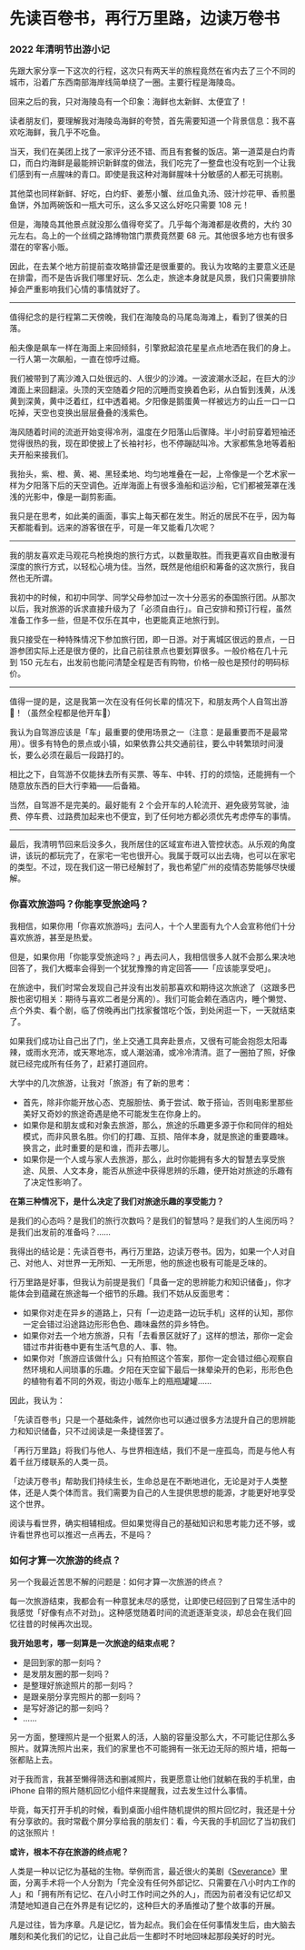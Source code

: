 # 先读百卷书，再行万里路，边读万卷书

### 2022 年清明节出游小记

先跟大家分享一下这次的行程，这次只有两天半的旅程竟然在省内去了三个不同的城市，沿着广东西南部海岸线简单绕了一圈。主要行程是海陵岛。

回来之后的我，只对海陵岛有一个印象：海鲜也太新鲜、太便宜了！

读者朋友们，要理解我对海陵岛海鲜的夸赞，首先需要知道一个背景信息：我不喜欢吃海鲜，我几乎不吃鱼。

当天，我们在美团上找了一家评分还不错、而且有套餐的饭店。第一道菜是白灼青口，而白灼海鲜是最能辨识新鲜度的做法，我们吃完了一整盘也没有吃到一个让我们感到有一点腥味的青口。即使是我这种对海鲜腥味十分敏感的人都无可挑剔。

其他菜也同样新鲜、好吃，白灼虾、姜葱小蟹、丝瓜鱼丸汤、豉汁炒花甲、香煎墨鱼饼，外加两碗饭和一瓶大可乐，这么多又这么好吃只需要 108 元！

但是，海陵岛其他景点就没那么值得夸奖了。几乎每个海滩都是收费的，大约 30 元左右。岛上的一个丝绸之路博物馆门票费竟然要 68 元。其他很多地方也有很多潜在的宰客小贩。

因此，在去某个地方前提前查攻略排雷还是很重要的。我认为攻略的主要意义还是在排雷，而不是告诉我们哪里好玩、怎么走，旅途本身就是风景，我们只需要排除掉会严重影响我们心情的事情就好了。

---

值得纪念的是行程第二天傍晚，我们在海陵岛的马尾岛海滩上，看到了很美的日落。

船夫像是飙车一样在海面上来回倾斜，引擎掀起浪花星星点点地洒在我们的身上。一行人第一次飙船，一直在惊呼过瘾。

我们被带到了离沙滩入口处很远的、人很少的沙滩。一波波潮水泛起，在巨大的沙滩面上来回翻滚。头顶的天空随着夕阳的沉睡而变换着色彩，从白皙到浅黄，从浅黄到深黄，黄中泛着红，红中透着褐。夕阳像是鹅蛋黄一样被远方的山丘一口一口吃掉，天空也变换出层层叠叠的浅紫色。

海风随着时间的流逝开始变得冷冽，温度在夕阳落山后骤降。半小时前穿着短袖还觉得很热的我，现在即使披上了长袖衬衫，也不停蹦跶叫冷。大家都焦急地等着船夫开船来接我们。

我抬头，紫、橙、黄、褐、黑轻柔地、均匀地堆叠在一起，上帝像是一个艺术家一样为夕阳落下后的天空调色。近岸海面上有很多渔船和运沙船，它们都被笼罩在浅浅的光影中，像是一副剪影画。

我只是在思考，如此美的画面，事实上每天都在发生。附近的居民不在乎，因为每天都能看到。远来的游客很在乎，可是一年又能看几次呢？

---

我的朋友喜欢走马观花鸟枪换炮的旅行方式，以数量取胜。而我更喜欢自由散漫有深度的旅行方式，以轻松心境为佳。当然，既然是他组织和筹备的这次旅行，我自然也无所谓。

我初中的时候，和初中同学、同学父母参加过一次十分恶劣的泰国旅行团。从那次以后，我对旅游的诉求直接升级为了「必须自由行」。自己安排和预订行程，虽然准备工作多一些，但是不仅乐在其中，也更能真正地旅行到。

我只接受在一种特殊情况下参加旅行团，即一日游。对于离城区很远的景点，一日游参团实际上还是很方便的，比自己前往景点也要划算很多。一般价格在几十元 到 150 元左右，出发前也能问清楚全程是否有购物，价格一般也是预付的明码标价。

---

值得一提的是，这是我第一次在没有任何长辈的情况下，和朋友两个人自驾出游👏！（虽然全程都是他开车🌚）

我认为自驾游应该是「车」最重要的使用场景之一（注意：是最重要而不是最常用）。很多有特色的景点或小镇，如果依靠公共交通前往，要么中转繁琐时间漫长，要么必须在最后一段路打的。

相比之下，自驾游不仅能抹去所有买票、等车、中转、打的的烦恼，还能拥有一个随意放东西的巨大行李箱——后备箱。

当然，自驾游不是完美的。最好能有 2 个会开车的人轮流开、避免疲劳驾驶，油费、停车费、过路费加起来也不便宜，到了任何地方都必须优先考虑停车的事情。

---

最后，我清明节回来后没多久，我所居住的区域宣布进入管控状态。从乐观的角度讲，该玩的都玩完了，在家宅一宅也很开心。我属于既可以出去嗨，也可以在家宅的类型。不过，现在我们这一带已经解封了，我也希望广州的疫情态势能够尽快缓解。

### 你喜欢旅游吗？你能享受旅途吗？

我相信，如果你用「你喜欢旅游吗」去问人，十个人里面有九个人会宣称他们十分喜欢旅游，甚至是热爱。

但是，如果你用「你能享受旅途吗？」再去问人，我相信很多人就不会那么果决地回答了，我们大概率会得到一个犹犹豫豫的肯定回答——「应该能享受吧」。

在旅途中，我们时常会发现自己并没有出发前那喜欢和期待这次旅途了（这跟多巴胺也密切相关：期待与喜欢二者是分离的）。我们可能会赖在酒店内，睡个懒觉、点个外卖、看个剧，临了傍晚再出门找家餐馆吃个饭，到处闲逛一下，一天就结束了。

如果我们成功让自己出了门，坐上交通工具奔赴景点，又很有可能会抱怨太阳毒辣，或雨水充沛，或天寒地冻，或人潮汹涌，或冷冷清清。逛了一圈拍了照，好像就已经完成所有任务了，赶紧打道回府。

大学中的几次旅游，让我对「旅游」有了新的思考：

- 首先，除非你能开放心态、克服胆怯、勇于尝试、敢于搭讪，否则电影里那些美好又奇妙的旅途奇遇是绝不可能发生在你身上的。
- 如果你是和朋友或和对象去旅游，那么，旅途的乐趣更多源于你和同伴的相处模式，而非风景名胜。你们的打趣、互损、陪伴本身，就是旅途的重要趣味。换言之，此时重要的是和谁，而非去哪儿。
- 如果你是一个人或与家人去旅游，那么，此时你能拥有多大的智慧去享受旅途、风景、人文本身，能否从旅途中获得思辨的乐趣，便开始对旅途的乐趣有了决定性影响了。

**在第三种情况下，是什么决定了我们对旅途乐趣的享受能力？**

是我们的心态吗？是我们的旅行次数吗？是我们的智慧吗？是我们的人生阅历吗？是我们出发前的准备吗？……

我得出的结论是：先读百卷书，再行万里路，边读万卷书。因为，如果一个人对自己、对他人、对世界一无所知、一无所思，他的旅途也极有可能是乏味的。

行万里路是好事，但我认为前提是我们「具备一定的思辨能力和知识储备」，你才能体会到蕴藏在旅途每一个细节的乐趣。我们不妨从反面思考：

- 如果你对走在异乡的道路上，只有「一边走路一边玩手机」这样的认知，那你一定会错过沿途路边形形色色、趣味盎然的异乡特色。
- 如果你对去一个地方旅游，只有「去看景区就好了」这样的想法，那你一定会错过市井街巷中更有生活气息的人、事、物。
- 如果你对「旅游应该做什么」只有拍照这个答案，那你一定会错过细心观察自然环境和人间琐事的乐趣。夕阳在天空留下最后一抹晕染开的色彩，形形色色的植物有着不同的外观，街边小贩车上的瓶瓶罐罐……

因此，我认为：

「先读百卷书」只是一个基础条件，诚然你也可以通过很多方法提升自己的思辨能力和知识储备，只不过阅读是一条捷径罢了。

「再行万里路」将我们与他人、与世界相连结，我们不是一座孤岛，而是与他人有着千丝万缕联系的人类一员。

「边读万卷书」帮助我们持续生长，生命总是在不断地进化，无论是对于人类整体，还是人类个体而言。我们需要为自己的人生提供思想的能源，才能更好地享受这个世界。

阅读与看世界，确实相辅相成。但如果觉得自己的基础知识和思考能力还不够，或许看世界也可以推迟一点再去，不是吗？

### 如何才算一次旅游的终点？

另一个我最近苦思不解的问题是：如何才算一次旅游的终点？

每一次旅游结束，我都会有一种意犹未尽的感觉，让即使已经回到了日常生活中的我感觉「好像有点不对劲」。这种感觉随着时间的流逝逐渐变淡，却总会在我们回忆往昔的时候再次出现。

**我开始思考，哪一刻算是一次旅途的结束点呢？**

- 是回到家的那一刻吗？
- 是发朋友圈的那一刻吗？
- 是整理好旅途照片的那一刻吗？
- 是跟亲朋分享完照片的那一刻吗？
- 是写好游记的那一刻吗？
- ……

另一方面，整理照片是一个挺累人的活，人脑的容量没那么大，不可能记住那么多照片。就算洗照片出来，我们的家里也不可能拥有一张无边无际的照片墙，把每一张都贴上去。

对于我而言，我甚至懒得筛选和删减照片，我更愿意让他们就躺在我的手机里，由 iPhone 自带的照片随机回忆小组件来提醒我，过去发生过什么事情。

毕竟，每天打开手机的时候，看到桌面小组件随机提供的照片回忆时，我还是十分有分享欲的。我时常截个屏分享给我的朋友们：看，今天我的手机回忆了当初我们的这张照片！

**或许，根本不存在旅游的终点呢？**

人类是一种以记忆为基础的生物。举例而言，最近很火的美剧《[Severance](https://movie.douban.com/subject/34885342/)》里面，分离手术将一个人分割为「完全没有任何外部记忆、只需要在八小时内工作的人」和「拥有所有记忆、在八小时工作时间之外的人」，而因为前者没有记忆却又清楚地知道自己在外界是有记忆的，这种巨大的矛盾推动了整个故事的开展。

凡是过往，皆为序章。凡是记忆，皆为起点。我们会在任何事情发生后，由大脑去雕刻和美化我们的记忆，让自己此后一生都时不时地回味起那段美好的时光。